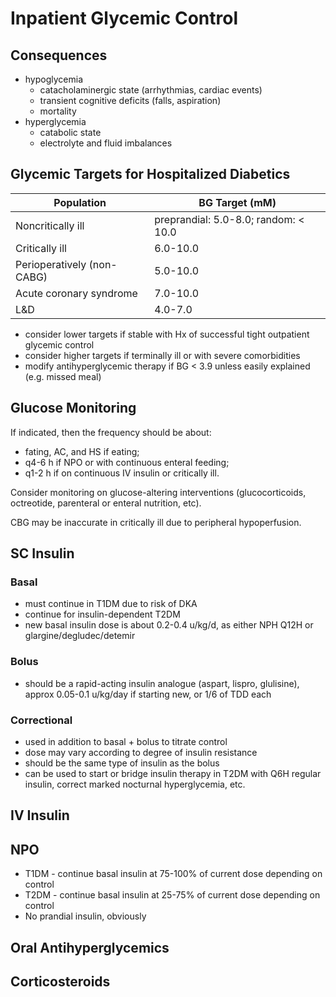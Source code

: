 # Inpatient Glycemic Control
## Consequences

- hypoglycemia
    - catacholaminergic state (arrhythmias, cardiac events)
    - transient cognitive deficits (falls, aspiration)
    - mortality
- hyperglycemia
    - catabolic state
    - electrolyte and fluid imbalances

## Glycemic Targets for Hospitalized Diabetics
| Population                 | BG Target (mM)                       |
| -------------------------- | ------------------------------------ |
| Noncritically ill          | preprandial: 5.0-8.0; random: < 10.0 |
| Critically ill             | 6.0-10.0                             |
| Perioperatively (non-CABG) | 5.0-10.0                             |
| Acute coronary syndrome    | 7.0-10.0                             |
| L&D                        | 4.0-7.0                              | 

- consider lower targets if stable with Hx of successful tight outpatient glycemic control
- consider higher targets if terminally ill or with severe comorbidities
- modify antihyperglycemic therapy if BG < 3.9 unless easily explained (e.g. missed meal)

## Glucose Monitoring

If indicated, then the frequency should be about:

- fating, AC, and HS if eating;
- q4-6 h if NPO or with continuous enteral feeding;
- q1-2 h if on continuous IV insulin or critically ill.

Consider monitoring on glucose-altering interventions (glucocorticoids, octreotide, parenteral or enteral nutrition, etc).

CBG may be inaccurate in critically ill due to peripheral hypoperfusion.

## SC Insulin
### Basal

- must continue in T1DM due to risk of DKA
- continue for insulin-dependent T2DM
- new basal insulin dose is about 0.2-0.4 u/kg/d, as either NPH Q12H or glargine/degludec/detemir 

### Bolus

- should be a rapid-acting insulin analogue (aspart, lispro, glulisine), approx 0.05-0.1 u/kg/day if starting new, or 1/6 of TDD each

### Correctional

- used in addition to basal + bolus to titrate control
- dose may vary according to degree of insulin resistance
- should be the same type of insulin as the bolus
- can be used to start or bridge insulin therapy in T2DM with Q6H regular insulin, correct marked nocturnal hyperglycemia, etc.

## IV Insulin

## NPO

-   T1DM - continue basal insulin at 75-100% of current dose depending on control
-   T2DM - continue basal insulin at 25-75% of current dose depending on control
-   No prandial insulin, obviously

## Oral Antihyperglycemics

## Corticosteroids
